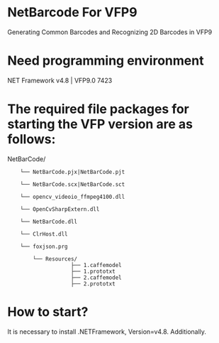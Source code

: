 # NetBarcode For VFP9
Generating Common Barcodes and Recognizing 2D Barcodes in VFP9


# Need programming environment
  NET Framework v4.8 | VFP9.0 7423

# The required file packages for starting the VFP version are as follows:
NetBarCode/

        └── NetBarCode.pjx|NetBarCode.pjt
        
        └── NetBarCode.scx|NetBarCode.sct
        
        └── opencv_videoio_ffmpeg4100.dll
        
        └── OpenCvSharpExtern.dll
        
        └── NetBarCode.dll
        
        └── ClrHost.dll  
        
        └── foxjson.prg
        
            └── Resources/
                        ├── 1.caffemodel
                        ├── 1.prototxt
                        ├── 2.caffemodel
                        ├── 2.prototxt
        

# How to start?
  It is necessary to install .NETFramework, Version=v4.8. Additionally.
    

